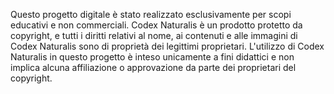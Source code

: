 Questo progetto digitale è stato realizzato
esclusivamente per scopi educativi e non
commerciali. Codex Naturalis è un prodotto
protetto da copyright, e tutti i diritti
relativi al nome, ai contenuti e alle 
immagini di Codex Naturalis sono di proprietà 
dei legittimi proprietari. L'utilizzo di Codex
Naturalis in questo progetto è inteso 
unicamente a fini didattici e non implica 
alcuna affiliazione o approvazione da parte
dei proprietari del copyright.

